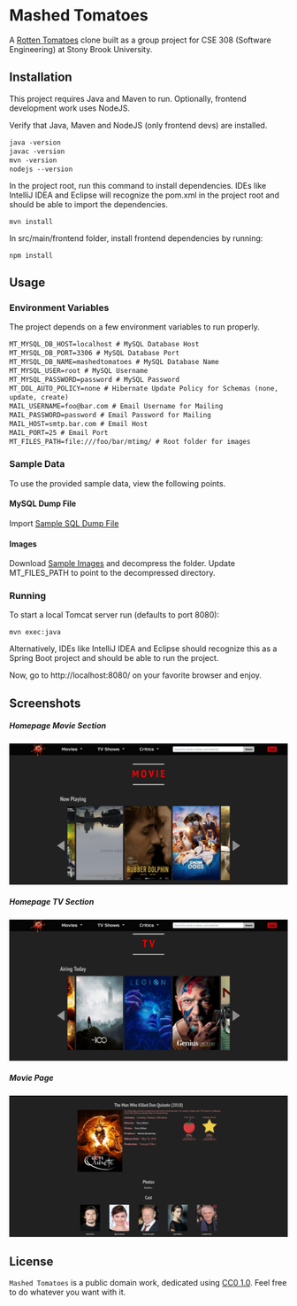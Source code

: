 # Mashed Tomatoes 
A [Rotten Tomatoes](https://www.rottentomatoes.com/) clone built as a group project for CSE 308 (Software Engineering) at Stony Brook University.

## Installation
This project requires Java and Maven to run.
Optionally, frontend development work uses NodeJS.


Verify that Java, Maven and NodeJS (only frontend devs) are installed.

```
java -version
javac -version
mvn -version
nodejs --version
```

In the project root, run this command to install dependencies. IDEs like IntelliJ IDEA and Eclipse will recognize the pom.xml in the project root and should be able to import the dependencies.

```
mvn install
```

In src/main/frontend folder, install frontend dependencies by running:

```
npm install
```


## Usage

### Environment Variables
The project depends on a few environment variables to run properly.

```
MT_MYSQL_DB_HOST=localhost # MySQL Database Host
MT_MYSQL_DB_PORT=3306 # MySQL Database Port
MT_MYSQL_DB_NAME=mashedtomatoes # MySQL Database Name
MT_MYSQL_USER=root # MySQL Username
MT_MYSQL_PASSWORD=password # MySQL Password
MT_DDL_AUTO_POLICY=none # Hibernate Update Policy for Schemas (none, update, create)
MAIL_USERNAME=foo@bar.com # Email Username for Mailing
MAIL_PASSWORD=password # Email Password for Mailing
MAIL_HOST=smtp.bar.com # Email Host
MAIL_PORT=25 # Email Port
MT_FILES_PATH=file:///foo/bar/mtimg/ # Root folder for images
```

### Sample Data
To use the provided sample data, view the following points.

#### MySQL Dump File
Import [Sample SQL Dump File](sample/sample.sql)


#### Images
Download [Sample Images](https://nofile.io/f/uqxsOZ8PfsK/mtimg.tar.gz) and decompress the folder. Update MT_FILES_PATH to point to the decompressed directory.

### Running
To start a local Tomcat server run (defaults to port 8080):

```
mvn exec:java
```

Alternatively, IDEs like IntelliJ IDEA and Eclipse should recognize this as a Spring Boot project and should be able to run the project.

Now, go to http://localhost:8080/ on your favorite browser and enjoy.

## Screenshots
##### Homepage Movie Section
![Movie Section](sample/homepage-movie.png)
##### Homepage TV Section
![Movie Section](sample/homepage-tv.png)
##### Movie Page
![Movie Section](sample/movie-page.png)


## License
`Mashed Tomatoes` is a public domain work, dedicated using
[CC0 1.0](https://creativecommons.org/publicdomain/zero/1.0/). Feel free to do whatever you want with it.
